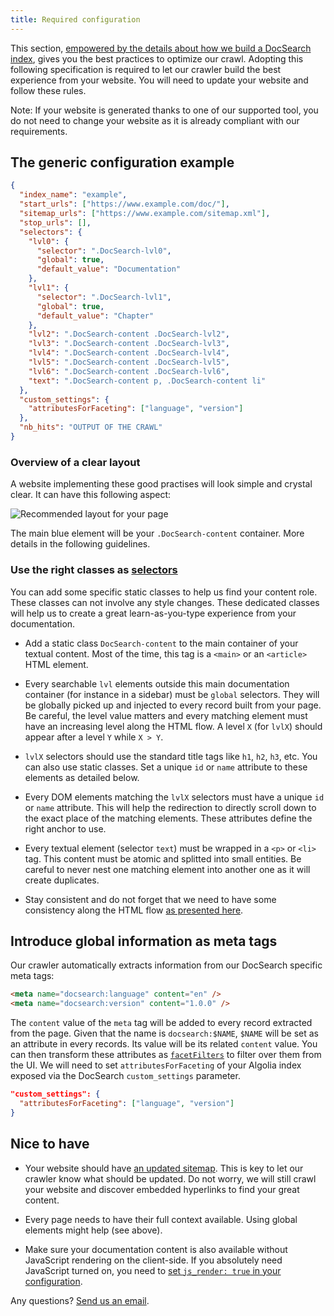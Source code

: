 ```yaml
---
title: Required configuration
---
```


This section, [empowered by the details about how we build a DocSearch
index][1], gives you the best practices to optimize our crawl. Adopting this
following specification is required to let our crawler build the best experience
from your website. You will need to update your website and follow these rules.

Note: If your website is generated thanks to one of our supported tool, you do
not need to change your website as it is already compliant with our
requirements.

## The generic configuration example

```json
{
  "index_name": "example",
  "start_urls": ["https://www.example.com/doc/"],
  "sitemap_urls": ["https://www.example.com/sitemap.xml"],
  "stop_urls": [],
  "selectors": {
    "lvl0": {
      "selector": ".DocSearch-lvl0",
      "global": true,
      "default_value": "Documentation"
    },
    "lvl1": {
      "selector": ".DocSearch-lvl1",
      "global": true,
      "default_value": "Chapter"
    },
    "lvl2": ".DocSearch-content .DocSearch-lvl2",
    "lvl3": ".DocSearch-content .DocSearch-lvl3",
    "lvl4": ".DocSearch-content .DocSearch-lvl4",
    "lvl5": ".DocSearch-content .DocSearch-lvl5",
    "lvl6": ".DocSearch-content .DocSearch-lvl6",
    "text": ".DocSearch-content p, .DocSearch-content li"
  },
  "custom_settings": {
    "attributesForFaceting": ["language", "version"]
  },
  "nb_hits": "OUTPUT OF THE CRAWL"
}
```

### Overview of a clear layout

A website implementing these good practises will look simple and crystal clear.
It can have this following aspect:

<img src="https://docsearch.algolia.com/img/assets/recommended-layout.png" alt="Recommended layout for your page"/>

The main blue element will be your `.DocSearch-content` container. More details
in the following guidelines.

### Use the right classes as [selectors][2]

You can add some specific static classes to help us find your content role.
These classes can not involve any style changes. These dedicated classes will
help us to create a great learn-as-you-type experience from your documentation.

- Add a static class `DocSearch-content` to the main container of your textual
  content. Most of the time, this tag is a `<main>` or an `<article>` HTML
  element.

- Every searchable `lvl` elements outside this main documentation container (for
  instance in a sidebar) must be `global` selectors. They will be globally
  picked up and injected to every record built from your page. Be careful, the
  level value matters and every matching element must have an increasing level
  along the HTML flow. A level `X` (for `lvlX`) should appear after a level `Y`
  while `X > Y`.

- `lvlX` selectors should use the standard title tags like `h1`, `h2`, `h3`,
  etc. You can also use static classes. Set a unique `id` or `name` attribute to
  these elements as detailed below.

- Every DOM elements matching the `lvlX` selectors must have a unique `id` or
  `name` attribute. This will help the redirection to directly scroll down to
  the exact place of the matching elements. These attributes define the right
  anchor to use.

- Every textual element (selector `text`) must be wrapped in a `<p>` or `<li>`
  tag. This content must be atomic and splitted into small entities. Be careful
  to never nest one matching element into another one as it will create
  duplicates.

- Stay consistent and do not forget that we need to have some consistency along
  the HTML flow [as presented here][1].

## Introduce global information as meta tags

Our crawler automatically extracts information from our DocSearch specific meta
tags:

```html
<meta name="docsearch:language" content="en" />
<meta name="docsearch:version" content="1.0.0" />
```

The `content` value of the `meta` tag will be added to every record extracted
from the page. Given that the name is `docsearch:$NAME`, `$NAME` will be set as
an attribute in every records. Its value will be its related `content` value.
You can then transform these attributes as [`facetFilters`][3] to filter over
them from the UI. We will need to set `attributesForFaceting` of your Algolia
index exposed via the DocSearch `custom_settings` parameter.

```json
"custom_settings": {
  "attributesForFaceting": ["language", "version"]
}
```

## Nice to have

- Your website should have [an updated sitemap][4]. This is key to let our
  crawler know what should be updated. Do not worry, we will still crawl your
  website and discover embedded hyperlinks to find your great content.

- Every page needs to have their full context available. Using global elements
  might help (see above).

- Make sure your documentation content is also available without JavaScript
  rendering on the client-side. If you absolutely need JavaScript turned on, you
  need to [set `js_render: true` in your configuration][5].

Any questions? [Send us an email][6].

[1]: how-do-we-build-an-index.mdx
[2]: config-file.md
[3]: https://www.algolia.com/doc/guides/searching/filtering/#facet-filters
[4]: https://www.sitemaps.org/
[5]: config-file.md
[6]: mailto:DocSearch@algolia.com
